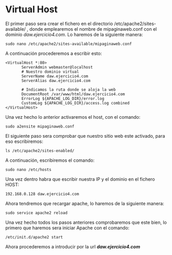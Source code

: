 # Virtual Host

El primer paso sera crear el fichero en el directorio /etc/apache2/sites-available/ , donde emplearemos el nombre de mipaginaweb.conf con el dominio *daw.ejercicio4.com*. Lo haremos de la siguiente manera:
```
sudo nano /etc/apache2/sites-available/mipaginaweb.conf
```
A continuación procederemos a escribir esto:
 ```
 <VirtualHost *:80>
        ServerAdmin webmaster@localhost
        # Nuestro dominio virtual
        ServerName daw.ejercicio4.com
        ServerAlias daw.ejercicio4.com
        
        # Indicamos la ruta donde se aloja la web 
        DocumentRoot /var/www/html/daw.ejercicio4.com
        ErrorLog ${APACHE_LOG_DIR}/error.log
        CustomLog ${APACHE_LOG_DIR}/access.log combined
</VirtualHost>
 ```
Una vez hecho lo anterior activaremos el host, con el comando:
```
sudo a2ensite mipaginaweb.conf
```
El siguiente paso sera comprobar que nuestro sitio web este activado, para eso escribiremos:
```
ls /etc/apache2/sites-enabled/
```
A continuación, escribiremos el comando:
```
sudo nano /etc/hosts
```
Una vez dentro habra que escribir nuestra IP y el dominio en el fichero HOST:
```
192.168.0.128 daw.ejercicio4.com
```
Ahora tendremos que recargar apache, lo haremos de la siguiente manera:
```
sudo service apache2 reload
```
Una vez hecho todos los pasos anteriores comprobaremos que este bien, lo primero que haremos sera iniciar Apache con el comando:
```
/etc/init.d/apache2 start
```
Ahora procederemos a introducir por la url ***daw.ejercicio4.com***
